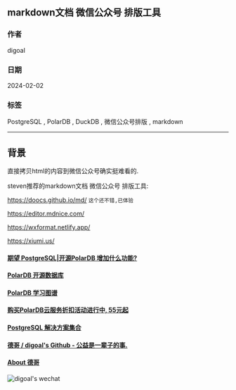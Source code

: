 ## markdown文档 微信公众号 排版工具      
                                                
### 作者                                                
digoal                                                
                                                
### 日期                                                
2024-02-02                                                
                                                
### 标签                                                
PostgreSQL , PolarDB , DuckDB , 微信公众号排版 , markdown                                  
                                                
----                                                
                                                
## 背景    
    
直接拷贝html的内容到微信公众号确实挺难看的.     
   
steven推荐的markdown文档 微信公众号 排版工具:  
  
https://doocs.github.io/md/     `这个还不错,已体验`
  
https://editor.mdnice.com/     
  
https://wxformat.netlify.app/  
  
https://xiumi.us/  
  
    
  
#### [期望 PostgreSQL|开源PolarDB 增加什么功能?](https://github.com/digoal/blog/issues/76 "269ac3d1c492e938c0191101c7238216")
  
  
#### [PolarDB 开源数据库](https://openpolardb.com/home "57258f76c37864c6e6d23383d05714ea")
  
  
#### [PolarDB 学习图谱](https://www.aliyun.com/database/openpolardb/activity "8642f60e04ed0c814bf9cb9677976bd4")
  
  
#### [购买PolarDB云服务折扣活动进行中, 55元起](https://www.aliyun.com/activity/new/polardb-yunparter?userCode=bsb3t4al "e0495c413bedacabb75ff1e880be465a")
  
  
#### [PostgreSQL 解决方案集合](../201706/20170601_02.md "40cff096e9ed7122c512b35d8561d9c8")
  
  
#### [德哥 / digoal's Github - 公益是一辈子的事.](https://github.com/digoal/blog/blob/master/README.md "22709685feb7cab07d30f30387f0a9ae")
  
  
#### [About 德哥](https://github.com/digoal/blog/blob/master/me/readme.md "a37735981e7704886ffd590565582dd0")
  
  
![digoal's wechat](../pic/digoal_weixin.jpg "f7ad92eeba24523fd47a6e1a0e691b59")
  
